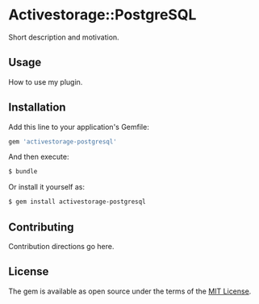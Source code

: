 # Activestorage::PostgreSQL
Short description and motivation.

## Usage
How to use my plugin.

## Installation
Add this line to your application's Gemfile:

```ruby
gem 'activestorage-postgresql'
```

And then execute:
```bash
$ bundle
```

Or install it yourself as:
```bash
$ gem install activestorage-postgresql
```

## Contributing
Contribution directions go here.

## License
The gem is available as open source under the terms of the [MIT License](https://opensource.org/licenses/MIT).
